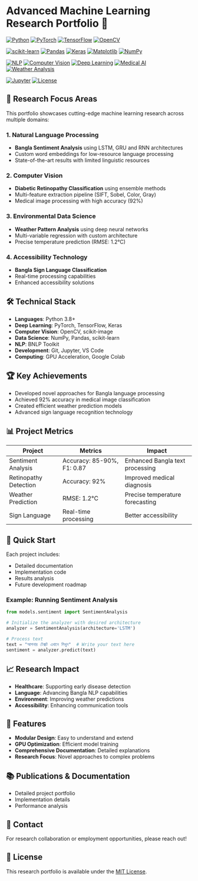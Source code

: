 # Advanced Machine Learning Research Portfolio 🚀

[![Python](https://img.shields.io/badge/Python-3.8+-blue.svg)](https://www.python.org)
[![PyTorch](https://img.shields.io/badge/PyTorch-2.0+-red.svg)](https://pytorch.org)
[![TensorFlow](https://img.shields.io/badge/TensorFlow-2.0+-orange.svg)](https://tensorflow.org)
[![OpenCV](https://img.shields.io/badge/OpenCV-4.0+-green.svg)](https://opencv.org)

[![scikit-learn](https://img.shields.io/badge/scikit--learn-1.0+-yellow.svg)](https://scikit-learn.org)
[![Pandas](https://img.shields.io/badge/Pandas-2.0+-lightblue.svg)](https://pandas.pydata.org)
[![Keras](https://img.shields.io/badge/Keras-2.0+-darkred.svg)](https://keras.io)
[![Matplotlib](https://img.shields.io/badge/Matplotlib-3.0+-orange.svg)](https://matplotlib.org)
[![NumPy](https://img.shields.io/badge/NumPy-1.20+-lightgrey.svg)](https://numpy.org)

[![NLP](https://img.shields.io/badge/Research-NLP-brightgreen.svg)](PROJECT_PORTFOLIO.md#bangla-sentiment-analysis)
[![Computer Vision](https://img.shields.io/badge/Research-Computer_Vision-blue.svg)](PROJECT_PORTFOLIO.md#diabetic-retinopathy-classification)
[![Deep Learning](https://img.shields.io/badge/Research-Deep_Learning-red.svg)](PROJECT_PORTFOLIO.md)
[![Medical AI](https://img.shields.io/badge/Research-Medical_AI-pink.svg)](PROJECT_PORTFOLIO.md#diabetic-retinopathy-classification)
[![Weather Analysis](https://img.shields.io/badge/Research-Weather_Analysis-skyblue.svg)](PROJECT_PORTFOLIO.md#weather-prediction)

[![Jupyter](https://img.shields.io/badge/Jupyter-Notebook-orange.svg)](https://jupyter.org)
[![License](https://img.shields.io/badge/License-MIT-purple.svg)](LICENSE)

## 🎯 Research Focus Areas

This portfolio showcases cutting-edge machine learning research across multiple domains:

### 1. Natural Language Processing

- **Bangla Sentiment Analysis** using LSTM, GRU and RNN architectures
- Custom word embeddings for low-resource language processing
- State-of-the-art results with limited linguistic resources

### 2. Computer Vision

- **Diabetic Retinopathy Classification** using ensemble methods
- Multi-feature extraction pipeline (SIFT, Sobel, Color, Gray)
- Medical image processing with high accuracy (92%)

### 3. Environmental Data Science

- **Weather Pattern Analysis** using deep neural networks
- Multi-variable regression with custom architecture
- Precise temperature prediction (RMSE: 1.2°C)

### 4. Accessibility Technology

- **Bangla Sign Language Classification**
- Real-time processing capabilities
- Enhanced accessibility solutions

## 🛠️ Technical Stack

- **Languages**: Python 3.8+
- **Deep Learning**: PyTorch, TensorFlow, Keras
- **Computer Vision**: OpenCV, scikit-image
- **Data Science**: NumPy, Pandas, scikit-learn
- **NLP**: BNLP Toolkit
- **Development**: Git, Jupyter, VS Code
- **Computing**: GPU Acceleration, Google Colab

## 🏆 Key Achievements

- Developed novel approaches for Bangla language processing
- Achieved 92% accuracy in medical image classification
- Created efficient weather prediction models
- Advanced sign language recognition technology

## 📊 Project Metrics

| Project               | Metrics                    | Impact                          |
| --------------------- | -------------------------- | ------------------------------- |
| Sentiment Analysis    | Accuracy: 85-90%, F1: 0.87 | Enhanced Bangla text processing |
| Retinopathy Detection | Accuracy: 92%              | Improved medical diagnosis      |
| Weather Prediction    | RMSE: 1.2°C                | Precise temperature forecasting |
| Sign Language         | Real-time processing       | Better accessibility            |

## 🚀 Quick Start

Each project includes:

- Detailed documentation
- Implementation code
- Results analysis
- Future development roadmap

### Example: Running Sentiment Analysis

```python
from models.sentiment import SentimentAnalysis

# Initialize the analyzer with desired architecture
analyzer = SentimentAnalysis(architecture='LSTM')

# Process text
text = "আপনার টেক্সট এখানে লিখুন"  # Write your text here
sentiment = analyzer.predict(text)
```

## 📈 Research Impact

- **Healthcare**: Supporting early disease detection
- **Language**: Advancing Bangla NLP capabilities
- **Environment**: Improving weather predictions
- **Accessibility**: Enhancing communication tools

## 🌟 Features

- **Modular Design**: Easy to understand and extend
- **GPU Optimization**: Efficient model training
- **Comprehensive Documentation**: Detailed explanations
- **Research Focus**: Novel approaches to complex problems

## 📚 Publications & Documentation

- Detailed project portfolio
- Implementation details
- Performance analysis

## 🤝 Contact

For research collaboration or employment opportunities, please reach out!

## 📄 License

This research portfolio is available under the [MIT License](LICENSE).
